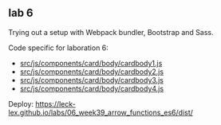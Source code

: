 ## lab 6

Trying out a setup with Webpack bundler, Bootstrap and Sass.

Code specific for laboration 6:
- [src/js/components/card/body/cardbody1.js](https://github.com/leck-lex/labs/blob/main/06_week39_arrow_functions_es6/src/js/components/card/body/cardbody1.js)
- [src/js/components/card/body/cardbody2.js](https://github.com/leck-lex/labs/blob/main/06_week39_arrow_functions_es6/src/js/components/card/body/cardbody2.js)
- [src/js/components/card/body/cardbody3.js](https://github.com/leck-lex/labs/blob/main/06_week39_arrow_functions_es6/src/js/components/card/body/cardbody3.js)
- [src/js/components/card/body/cardbody4.js](https://github.com/leck-lex/labs/blob/main/06_week39_arrow_functions_es6/src/js/components/card/body/cardbody4.js)

Deploy: https://leck-lex.github.io/labs/06_week39_arrow_functions_es6/dist/